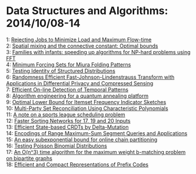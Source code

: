 # Data Structures and Algorithms: 2014/10/08-14  
1: [Rejecting Jobs to Minimize Load and Maximum Flow-time](https://doi.org/10.48550/arXiv.1410.1839)  
2: [Spatial mixing and the connective constant: Optimal bounds](https://doi.org/10.48550/arXiv.1410.2595)  
3: [Families with infants: speeding up algorithms for NP-hard problems using  FFT](https://doi.org/10.48550/arXiv.1410.2209)  
4: [Minimum Forcing Sets for Miura Folding Patterns](https://doi.org/10.48550/arXiv.1410.2231)  
5: [Testing Identity of Structured Distributions](https://doi.org/10.48550/arXiv.1410.2266)  
6: [Randomness Efficient Fast-Johnson-Lindenstrauss Transform with  Applications in Differential Privacy and Compressed Sensing](https://doi.org/10.48550/arXiv.1410.2470)  
7: [Efficient On-line Detection of Temporal Patterns](https://doi.org/10.48550/arXiv.1410.2480)  
8: [Algorithm engineering for a quantum annealing platform](https://doi.org/10.48550/arXiv.1410.2628)  
9: [Optimal Lower Bound for Itemset Frequency Indicator Sketches](https://doi.org/10.48550/arXiv.1410.2640)  
10: [Multi-Party Set Reconciliation Using Characteristic Polynomials](https://doi.org/10.48550/arXiv.1410.2645)  
11: [A note on a sports league scheduling problem](https://doi.org/10.48550/arXiv.1410.2721)  
12: [Faster Sorting Networks for $17$, $19$ and $20$ Inputs](https://doi.org/10.48550/arXiv.1410.2736)  
13: [Efficient State-based CRDTs by Delta-Mutation](https://doi.org/10.48550/arXiv.1410.2803)  
14: [Encodings of Range Maximum-Sum Segment Queries and Applications](https://doi.org/10.48550/arXiv.1410.2847)  
15: [An easy subexponential bound for online chain partitioning](https://doi.org/10.48550/arXiv.1410.3247)  
16: [Testing Poisson Binomial Distributions](https://doi.org/10.48550/arXiv.1410.3386)  
17: [An O(n^3) time algorithm for the maximum weight b-matching problem on  bipartite graphs](https://doi.org/10.48550/arXiv.1410.3408)  
18: [Efficient and Compact Representations of Prefix Codes](https://doi.org/10.48550/arXiv.1410.3438)  